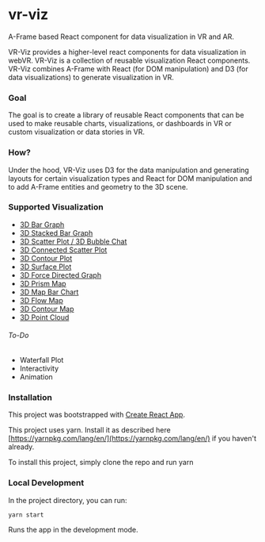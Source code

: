 # vr-viz

A-Frame based React component for data visualization in VR and AR.

VR-Viz provides a higher-level react components for data visualization in webVR. VR-Viz is a collection of reusable visualization React components. VR-Viz combines A-Frame with React (for DOM manipulation) and D3 (for data visualizations) to generate visualization in VR. 

### Goal
The goal is to create a library of reusable React components that can be used to make reusable charts, visualizations, or dashboards in VR or custom visualization or data stories in VR. 

### How?
Under the hood, VR-Viz uses D3 for the data manipulation and generating layouts for certain visualization types and React for DOM manipulation and to add A-Frame entities and geometry to the 3D scene.

### Supported Visualization
* [3D Bar Graph](/ReadMe/BarGraph.md)
* [3D Stacked Bar Graph](/ReadMe/StackedBarGraph.md)
* [3D Scatter Plot / 3D Bubble Chat](/ReadMe/ScatterPlot.md)
* [3D Connected Scatter Plot](/ReadMe/ConnectedScatterPlot.md)
* [3D Contour Plot](/ReadMe/ContourPlot.md)
* [3D Surface Plot](/ReadMe/SurfacePlot.md)
* [3D Force Directed Graph](/ReadMe/ForceDirectedGraph.md)
* [3D Prism Map](/ReadMe/PrismMap.md)
* [3D Map Bar Chart](/ReadMe/MapBarChart.md)
* [3D Flow Map](/ReadMe/FlowMap.md)
* [3D Contour Map](/ReadMe/ContourMap.md)
* [3D Point Cloud](/ReadMe/PointCloud.md)

###### To-Do
* Waterfall Plot
* Interactivity
* Animation

### Installation

This project was bootstrapped with [Create React App](https://github.com/facebookincubator/create-react-app).

This project uses yarn. Install it as described here [https://yarnpkg.com/lang/en/](https://yarnpkg.com/lang/en/) if you haven't already.

To install this project, simply clone the repo and run yarn

### Local Development
In the project directory, you can run:
```
yarn start
```
Runs the app in the development mode.
